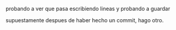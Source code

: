 probando a ver que pasa
escribiendo lineas y probando a guardar

supuestamente despues de haber hecho un commit, hago otro.
